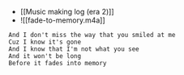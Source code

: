 - [[Music making log (era 2)]]
- ![[fade-to-memory.m4a]]

```
And I don't miss the way that you smiled at me 
Cuz I know it's gone 
And I know that I'm not what you see
And it won't be long
Before it fades into memory
```

